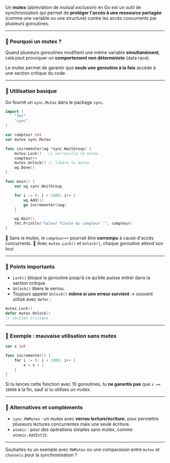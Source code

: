 Un **mutex** (abréviation de *mutual exclusion*) en Go est un outil de synchronisation qui permet de **protéger l'accès à une ressource partagée** (comme une variable ou une structure) contre les accès concurrents par plusieurs goroutines.

---

### 🔹 Pourquoi un mutex ?

Quand plusieurs goroutines modifient une même variable **simultanément**, cela peut provoquer un **comportement non déterministe** (data race).

Le mutex permet de garantir que **seule une goroutine à la fois** accède à une section critique du code.

---

### 🔹 Utilisation basique

Go fournit un `sync.Mutex` dans le package `sync`.

```go
import (
    "fmt"
    "sync"
)

var compteur int
var mutex sync.Mutex

func incrementer(wg *sync.WaitGroup) {
    mutex.Lock()   // verrouille le mutex
    compteur++
    mutex.Unlock() // libère le mutex
    wg.Done()
}

func main() {
    var wg sync.WaitGroup

    for i := 0; i < 1000; i++ {
        wg.Add(1)
        go incrementer(&wg)
    }

    wg.Wait()
    fmt.Println("Valeur finale du compteur :", compteur)
}
```

🔸 Sans le mutex, le `compteur++` pourrait être **corrompu** à cause d'accès concurrents.
🔸 Avec `mutex.Lock()` et `Unlock()`, chaque goroutine attend son tour.

---

### 🔹 Points importants

* `Lock()` bloque la goroutine jusqu’à ce qu’elle puisse entrer dans la section critique.
* `Unlock()` libère le verrou.
* Toujours appeler `Unlock()` **même si une erreur survient** → souvent utilisé avec `defer` :

```go
mutex.Lock()
defer mutex.Unlock()
// section critique
```

---

### 🔹 Exemple : mauvaise utilisation sans mutex

```go
var x int

func incrementer() {
    for i := 0; i < 1000; i++ {
        x = x + 1
    }
}
```

Si tu lances cette fonction avec 10 goroutines, tu **ne garantis pas** que `x == 10000` à la fin, sauf si tu utilises un mutex.

---

### 🔹 Alternatives et compléments

* `sync.RWMutex` : un mutex avec **verrou lecture/écriture**, pour permettre plusieurs lectures concurrentes mais une seule écriture.
* `atomic` : pour des opérations simples sans mutex, comme `atomic.AddInt32`.

---

Souhaites-tu un exemple avec `RWMutex` ou une comparaison entre `mutex` et `channels` pour la synchronisation ?
